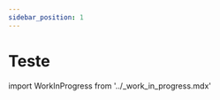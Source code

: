 ```yaml
---
sidebar_position: 1
---
```


# Teste

import WorkInProgress from '../_work_in_progress.mdx'

<WorkInProgress />
